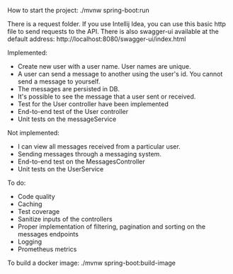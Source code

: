 How to start the project:
./mvnw spring-boot:run

There is a request folder. If you use Intellij Idea, you can use this basic http file to send requests to the API.
There is also swagger-ui available at the default address: http://localhost:8080/swagger-ui/index.html

Implemented:
- Create new user with a user name. User names are unique.
- A user can send a message to another using the user's id. You cannot send a message to yourself.
- The messages are persisted in DB.
- It's possible to see the message that a user sent or received.
- Test for the User controller have been implemented
- End-to-end test of the User controller
- Unit tests on the messageService


Not implemented:
- I can view all messages received from a particular user.
- Sending messages through a messaging system.
- End-to-end test on the MessagesController
- Unit tests on the UserService

To do:
- Code quality
- Caching
- Test coverage
- Sanitize inputs of the controllers
- Proper implementation of filtering, pagination and sorting on the messages endpoints
- Logging
- Prometheus metrics

To build a docker image:
./mvnw spring-boot:build-image


